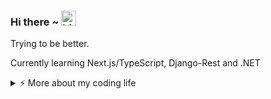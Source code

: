 ### Hi there ~ <img src="https://user-images.githubusercontent.com/1303154/88677602-1635ba80-d120-11ea-84d8-d263ba5fc3c0.gif" width="24px" alt="hi">

Trying to be better.

Currently learning Next.js/TypeScript, Django-Rest and .NET

<details>
<summary>⚡️ More about my coding life</summary>
<br />

![Top Langs](https://github-readme-stats.vercel.app/api/top-langs/?username=VslVictor7&layout=compact&hide=css,html&theme=onedark)

![VslVictor7's GitHub stats](https://github-readme-stats.vercel.app/api?username=VslVictor7&count_private=true&show_icons=true&theme=onedark)


</details>
